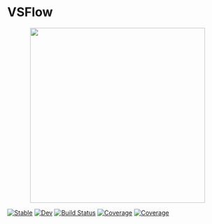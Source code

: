 # VSFlow

<p align="center">
<img width="400px" src="https://github.com/yosinlpet/VSFlow.jl/docs/logo.svg"/>
</p>

[![Stable](https://img.shields.io/badge/docs-stable-blue.svg)](https://yosinlpet.github.io/VSFlow.jl/stable)
[![Dev](https://img.shields.io/badge/docs-dev-blue.svg)](https://yosinlpet.github.io/VSFlow.jl/dev)
[![Build Status](https://github.com/yosinlpet/VSFlow.jl/workflows/CI/badge.svg)](https://github.com/yosinlpet/VSFlow.jl/actions)
[![Coverage](https://codecov.io/gh/yosinlpet/VSFlow.jl/branch/master/graph/badge.svg)](https://codecov.io/gh/yosinlpet/VSFlow.jl)
[![Coverage](https://coveralls.io/repos/github/yosinlpet/VSFlow.jl/badge.svg?branch=master)](https://coveralls.io/github/yosinlpet/VSFlow.jl?branch=master)
